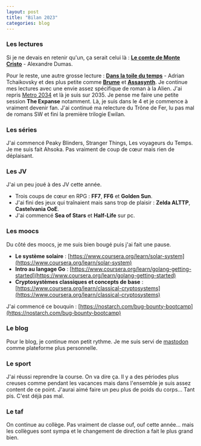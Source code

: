 ```yaml
---
layout: post
title: "Bilan 2023"
categories: blog
---
```


### Les lectures

Si je ne devais en retenir qu'un, ça serait celui là : [**Le comte de Monte Cristo**](https://homeostasie.github.io/bouquins/Alexandre-Dumas_comte-monte-cristo/) - Alexandre Dumas.

Pour le reste, une autre grosse lecture : [**Dans la toile du temps**](https://homeostasie.github.io/bouquins/Adrian-Tchaikovsky_Dans-la-toile-du-temps/) - Adrian Tchaikovsky et des plus petite comme [**Brume**](https://homeostasie.github.io/bouquins/Stephen-King_Brume/) et [**Assasynth**](https://homeostasie.github.io/bouquins/Martha-Wells_Defaillances-systemes/). Je continue mes lectures avec une envie assez spécifique de roman à la Alien. J'ai repris [Metro 2034](https://homeostasie.github.io/bouquins/Dmitri-Glukhovski_metro-2034/) et là je suis sur 2035. Je pense me faire une petite session **The Expanse** notamment. Là, je suis dans le 4 et je commence à vraiment devenir fan. J'ai continué ma relecture du Trône de Fer, lu pas mal de romans SW et fini la première trilogie Ewilan.



### Les séries

J'ai commencé Peaky Blinders, Stranger Things, Les voyageurs du Temps. Je me suis fait Ahsoka. Pas vraiment de coup de cœur mais rien de déplaisant.

### Les JV

J'ai un peu joué à des JV cette année.

- Trois coups de cœur en RPG : **FF7**, **FF6** et **Golden Sun**. 
- J'ai fini des jeux qui traînaient mais sans trop de plaisir : **Zelda ALTTP**, **Castelvania OoE**. 
- J'ai commencé **Sea of Stars** et **Half-Life** sur pc.


### Les moocs

Du côté des moocs, je me suis bien bougé puis j'ai fait une pause.  

- **Le système solaire** : [https://www.coursera.org/learn/solar-system](https://www.coursera.org/learn/solar-system)
- **Intro au langage Go** : [https://www.coursera.org/learn/golang-getting-started](https://www.coursera.org/learn/golang-getting-started)
- **Cryptosystèmes classiques et concepts de base** : [https://www.coursera.org/learn/classical-cryptosystems](https://www.coursera.org/learn/classical-cryptosystems)

J'ai commencé ce bouquin : [https://nostarch.com/bug-bounty-bootcamp](https://nostarch.com/bug-bounty-bootcamp)

### Le blog

Pour le blog, je continue mon petit rythme. Je me suis servi de [mastodon](https://shelter.moe/@thom) comme plateforme plus personnelle. 

### Le sport

J'ai réussi reprendre la course. On va dire ça. Il y a des périodes plus creuses comme pendant les vacances mais dans l'ensemble je suis assez content de ce point. J'aurai aimé faire un peu plus de poids du corps... Tant pis. C'est déjà pas mal. 

### Le taf

On continue au collège. Pas vraiment de classe ouf, ouf cette année... mais les collègues sont sympa et le changement de direction a fait le plus grand bien. 


